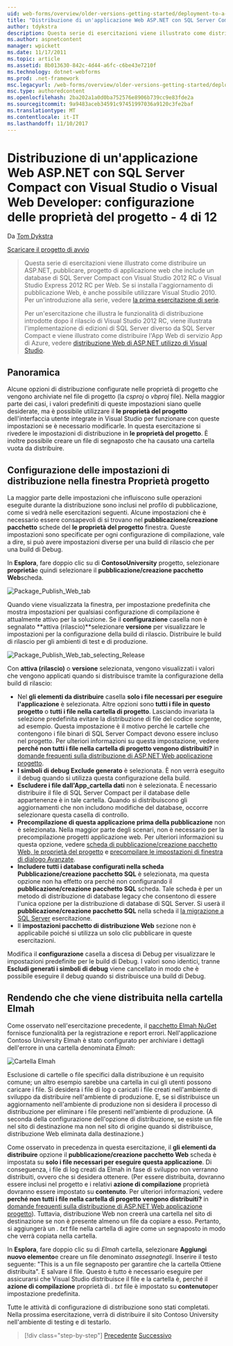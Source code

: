 ```yaml
---
uid: web-forms/overview/older-versions-getting-started/deployment-to-a-hosting-provider/deployment-to-a-hosting-provider-configuring-project-properties-4-of-12
title: "Distribuzione di un'applicazione Web ASP.NET con SQL Server Compact con Visual Studio o Visual Web Developer: configurazione delle proprietà del progetto - 4 di 12 | Documenti Microsoft"
author: tdykstra
description: Questa serie di esercitazioni viene illustrato come distribuire un ASP.NET, pubblicare, progetto di applicazione web che include un database di SQL Server Compact con Visual riceventi...
ms.author: aspnetcontent
manager: wpickett
ms.date: 11/17/2011
ms.topic: article
ms.assetid: 8b013630-842c-4d44-a6fc-c6be43e7210f
ms.technology: dotnet-webforms
ms.prod: .net-framework
msc.legacyurl: /web-forms/overview/older-versions-getting-started/deployment-to-a-hosting-provider/deployment-to-a-hosting-provider-configuring-project-properties-4-of-12
msc.type: authoredcontent
ms.openlocfilehash: 2ba202a1a0d0ba752576e8906b739cc9e83fde2a
ms.sourcegitcommit: 9a9483aceb34591c97451997036a9120c3fe2baf
ms.translationtype: MT
ms.contentlocale: it-IT
ms.lasthandoff: 11/10/2017
---
```

<a name="deploying-an-aspnet-web-application-with-sql-server-compact-using-visual-studio-or-visual-web-developer-configuring-project-properties---4-of-12"></a>Distribuzione di un'applicazione Web ASP.NET con SQL Server Compact con Visual Studio o Visual Web Developer: configurazione delle proprietà del progetto - 4 di 12
====================
Da [Tom Dykstra](https://github.com/tdykstra)

[Scaricare il progetto di avvio](http://code.msdn.microsoft.com/Deploying-an-ASPNET-Web-4e31366b)

> Questa serie di esercitazioni viene illustrato come distribuire un ASP.NET, pubblicare, progetto di applicazione web che include un database di SQL Server Compact con Visual Studio 2012 RC o Visual Studio Express 2012 RC per Web. Se si installa l'aggiornamento di pubblicazione Web, è anche possibile utilizzare Visual Studio 2010. Per un'introduzione alla serie, vedere [la prima esercitazione di serie](deployment-to-a-hosting-provider-introduction-1-of-12.md).
> 
> Per un'esercitazione che illustra le funzionalità di distribuzione introdotte dopo il rilascio di Visual Studio 2012 RC, viene illustrata l'implementazione di edizioni di SQL Server diverso da SQL Server Compact e viene illustrato come distribuire l'App Web di servizio App di Azure, vedere [distribuzione Web di ASP.NET utilizzo di Visual Studio](../../deployment/visual-studio-web-deployment/introduction.md).


## <a name="overview"></a>Panoramica

Alcune opzioni di distribuzione configurate nelle proprietà di progetto che vengono archiviate nel file di progetto (la *csproj* o *vbproj* file). Nella maggior parte dei casi, i valori predefiniti di queste impostazioni siano quelle desiderate, ma è possibile utilizzare il **le proprietà del progetto** dell'interfaccia utente integrate in Visual Studio per funzionare con queste impostazioni se è necessario modificarle. In questa esercitazione si rivedere le impostazioni di distribuzione in **le proprietà del progetto**. È inoltre possibile creare un file di segnaposto che ha causato una cartella vuota da distribuire.

## <a name="configuring-deployment-settings-in-the-project-properties-window"></a>Configurazione delle impostazioni di distribuzione nella finestra Proprietà progetto

La maggior parte delle impostazioni che influiscono sulle operazioni eseguite durante la distribuzione sono inclusi nel profilo di pubblicazione, come si vedrà nelle esercitazioni seguenti. Alcune impostazioni che è necessario essere consapevoli di si trovano nel **pubblicazione/creazione pacchetto** schede del **le proprietà del progetto** finestra. Queste impostazioni sono specificate per ogni configurazione di compilazione, vale a dire, si può avere impostazioni diverse per una build di rilascio che per una build di Debug.

In **Esplora**, fare doppio clic su di **ContosoUniversity** progetto, selezionare **proprietà**e quindi selezionare il **pubblicazione/creazione pacchetto Web**scheda.

![Package_Publish_Web_tab](deployment-to-a-hosting-provider-configuring-project-properties-4-of-12/_static/image1.png)

Quando viene visualizzata la finestra, per impostazione predefinita che mostra impostazioni per qualsiasi configurazione di compilazione è attualmente attivo per la soluzione. Se il **configurazione** casella non è segnalato **attiva (rilascio)**selezionare **versione** per visualizzare le impostazioni per la configurazione della build di rilascio. Distribuire le build di rilascio per gli ambienti di test e di produzione.

![Package_Publish_Web_tab_selecting_Release](deployment-to-a-hosting-provider-configuring-project-properties-4-of-12/_static/image2.png)

Con **attiva (rilascio)** o **versione** selezionata, vengono visualizzati i valori che vengono applicati quando si distribuisce tramite la configurazione della build di rilascio:

- Nel **gli elementi da distribuire** casella **solo i file necessari per eseguire l'applicazione** è selezionata. Altre opzioni sono **tutti i file in questo progetto** o **tutti i file nella cartella di progetto**. Lasciando invariata la selezione predefinita evitare la distribuzione di file del codice sorgente, ad esempio. Questa impostazione è il motivo perché le cartelle che contengono i file binari di SQL Server Compact devono essere incluso nel progetto. Per ulteriori informazioni su questa impostazione, vedere **perché non tutti i file nella cartella di progetto vengono distribuiti?** in [domande frequenti sulla distribuzione di ASP.NET Web applicazione progetto](https://msdn.microsoft.com/en-us/library/ee942158.aspx).
- **I simboli di debug Exclude generato** è selezionata. È non verrà eseguito il debug quando si utilizza questa configurazione della build.
- **Escludere i file dall'App\_cartella dati** non è selezionata. È necessario distribuire il file di SQL Server Compact per il database delle appartenenze è in tale cartella. Quando si distribuiscono gli aggiornamenti che non includono modifiche del database, occorre selezionare questa casella di controllo.
- **Precompilazione di questa applicazione prima della pubblicazione** non è selezionata. Nella maggior parte degli scenari, non è necessario per la precompilazione progetti applicazione web. Per ulteriori informazioni su questa opzione, vedere [scheda di pubblicazione/creazione pacchetto Web, le proprietà del progetto](https://msdn.microsoft.com/en-us/library/dd410108(v=vs.110).aspx) e [precompilare le impostazioni di finestra di dialogo Avanzate](https://msdn.microsoft.com/en-us/library/hh475319(v=vs.110).aspx).
- **Includere tutti i database configurati nella scheda Pubblicazione/creazione pacchetto SQL** è selezionata, ma questa opzione non ha effetto ora perché non configurando il **pubblicazione/creazione pacchetto SQL** scheda. Tale scheda è per un metodo di distribuzione di database legacy che consentono di essere l'unica opzione per la distribuzione di database di SQL Server. Si userà il **pubblicazione/creazione pacchetto SQL** nella scheda il [la migrazione a SQL Server](deployment-to-a-hosting-provider-migrating-to-sql-server-10-of-12.md) esercitazione.
- Il **impostazioni pacchetto di distribuzione Web** sezione non è applicabile poiché si utilizza un solo clic pubblicare in queste esercitazioni.

Modifica il **configurazione** casella a discesa di Debug per visualizzare le impostazioni predefinite per le build di Debug. I valori sono identici, tranne **Escludi generati i simboli di debug** viene cancellato in modo che è possibile eseguire il debug quando si distribuisce una build di Debug.

## <a name="making-sure-that-the-elmah-folder-gets-deployed"></a>Rendendo che che viene distribuita nella cartella Elmah

Come osservato nell'esercitazione precedente, il [pacchetto Elmah NuGet](http://www.hanselman.com/blog/NuGetPackageOfTheWeek7ELMAHErrorLoggingModulesAndHandlersWithSQLServerCompact.aspx) fornisce funzionalità per la registrazione e report errori. Nell'applicazione Contoso University Elmah è stato configurato per archiviare i dettagli dell'errore in una cartella denominata *Elmah*:

![Cartella Elmah](deployment-to-a-hosting-provider-configuring-project-properties-4-of-12/_static/image3.png)

Esclusione di cartelle o file specifici dalla distribuzione è un requisito comune; un altro esempio sarebbe una cartella in cui gli utenti possono caricare i file. Si desidera i file di log o caricati i file creati nell'ambiente di sviluppo da distribuire nell'ambiente di produzione. E, se si distribuisce un aggiornamento nell'ambiente di produzione non si desidera il processo di distribuzione per eliminare i file presenti nell'ambiente di produzione. (A seconda della configurazione dell'opzione di distribuzione, se esiste un file nel sito di destinazione ma non nel sito di origine quando si distribuisce, distribuzione Web eliminata dalla destinazione.)

Come osservato in precedenza in questa esercitazione, il **gli elementi da distribuire** opzione il **pubblicazione/creazione pacchetto Web** scheda è impostata su **solo i file necessari per eseguire questa applicazione**. Di conseguenza, i file di log creati da Elmah in fase di sviluppo non verranno distribuiti, ovvero che si desidera ottenere. (Per essere distribuita, dovranno essere inclusi nel progetto e i relativi **azione di compilazione** proprietà dovranno essere impostato su **contenuto**. Per ulteriori informazioni, vedere **perché non tutti i file nella cartella di progetto vengono distribuiti?** in [domande frequenti sulla distribuzione di ASP.NET Web applicazione progetto](https://msdn.microsoft.com/en-us/library/ee942158.aspx)). Tuttavia, distribuzione Web non creerà una cartella nel sito di destinazione se non è presente almeno un file da copiare a esso. Pertanto, si aggiungerà un *. txt* file nella cartella di agire come un segnaposto in modo che verrà copiata nella cartella.

In **Esplora**, fare doppio clic su di *Elmah* cartella, selezionare **Aggiungi nuovo elemento**e creare un file denominato *assegnategli*. Inserire il testo seguente: "This is a un file segnaposto per garantire che la cartella Ottiene distribuita". E salvare il file. Questo è tutto è necessario eseguire per assicurarsi che Visual Studio distribuisce il file e la cartella è, perché il **azione di compilazione** proprietà di *. txt* file è impostato su **contenuto**per impostazione predefinita.

Tutte le attività di configurazione di distribuzione sono stati completati. Nella prossima esercitazione, verrà di distribuire il sito Contoso University nell'ambiente di testing e di testarlo.

>[!div class="step-by-step"]
[Precedente](deployment-to-a-hosting-provider-web-config-file-transformations-3-of-12.md)
[Successivo](deployment-to-a-hosting-provider-deploying-to-iis-as-a-test-environment-5-of-12.md)
